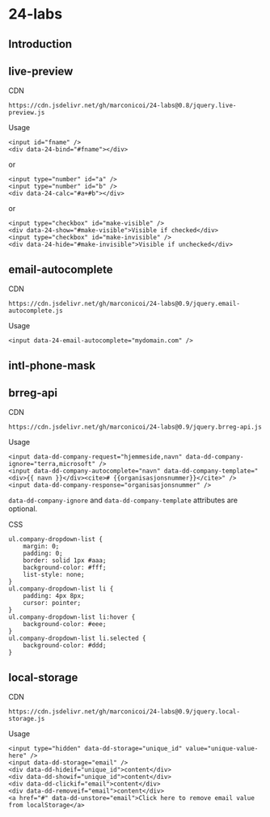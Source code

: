 # 24-labs
## Introduction

## live-preview
CDN
```
https://cdn.jsdelivr.net/gh/marconicoi/24-labs@0.8/jquery.live-preview.js
```
Usage
```
<input id="fname" />
<div data-24-bind="#fname"></div>
```
or
```
<input type="number" id="a" />
<input type="number" id="b" />
<div data-24-calc="#a+#b"></div>
```
or
```
<input type="checkbox" id="make-visible" />
<div data-24-show="#make-visible">Visible if checked</div>
<input type="checkbox" id="make-invisible" />
<div data-24-hide="#make-invisible">Visible if unchecked</div>
```

## email-autocomplete
CDN
```
https://cdn.jsdelivr.net/gh/marconicoi/24-labs@0.9/jquery.email-autocomplete.js
```
Usage
```
<input data-24-email-autocomplete="mydomain.com" />
```

## intl-phone-mask


## brreg-api
CDN
```
https://cdn.jsdelivr.net/gh/marconicoi/24-labs@0.9/jquery.brreg-api.js
```
Usage
```
<input data-dd-company-request="hjemmeside,navn" data-dd-company-ignore="terra,microsoft" />
<input data-dd-company-autocomplete="navn" data-dd-company-template="<div>{{ navn }}</div><cite># {{organisasjonsnummer}}</cite>" />
<input data-dd-company-response="organisasjonsnummer" />
```
`data-dd-company-ignore` and `data-dd-company-template` attributes are optional.

CSS
```
ul.company-dropdown-list {
	margin: 0;
	padding: 0;
	border: solid 1px #aaa;
	background-color: #fff;
	list-style: none;
}
ul.company-dropdown-list li {
	padding: 4px 8px;
	cursor: pointer;
}
ul.company-dropdown-list li:hover {
	background-color: #eee;
}
ul.company-dropdown-list li.selected {
	background-color: #ddd;
}
```

## local-storage
CDN
```
https://cdn.jsdelivr.net/gh/marconicoi/24-labs@0.9/jquery.local-storage.js
```
Usage
```
<input type="hidden" data-dd-storage="unique_id" value="unique-value-here" />
<input data-dd-storage="email" />
<div data-dd-hideif="unique_id">content</div>
<div data-dd-showif="unique_id">content</div>
<div data-dd-clickif="email">content</div>
<div data-dd-removeif="email">content</div>
<a href="#" data-dd-unstore="email">Click here to remove email value from localStorage</a>
```
